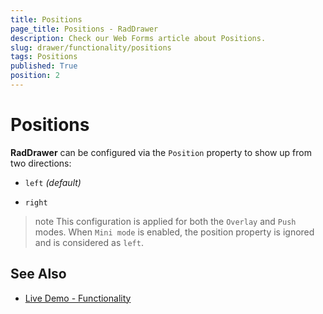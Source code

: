 ```yaml
---
title: Positions
page_title: Positions - RadDrawer
description: Check our Web Forms article about Positions.
slug: drawer/functionality/positions
tags: Positions
published: True
position: 2
---
```


# Positions

**RadDrawer** can be configured via the `Position` property to show up from two directions: 

- `left` _(default)_

- `right`

>note This configuration is applied for both the `Overlay` and `Push` modes. When `Mini mode` is enabled, the position property is ignored and is considered as `left`.
>

## See Also

* [Live Demo - Functionality](https://demos.telerik.com/aspnet-ajax/drawer/functionality/defaultcs.aspx)


